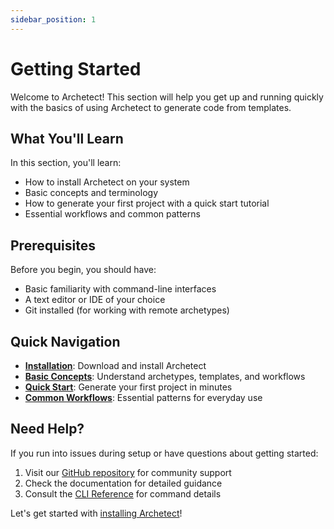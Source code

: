 ```yaml
---
sidebar_position: 1
---
```


# Getting Started

Welcome to Archetect! This section will help you get up and running quickly with the basics of using Archetect to generate code from templates.

## What You'll Learn

In this section, you'll learn:

- How to install Archetect on your system
- Basic concepts and terminology
- How to generate your first project with a quick start tutorial
- Essential workflows and common patterns

## Prerequisites

Before you begin, you should have:

- Basic familiarity with command-line interfaces
- A text editor or IDE of your choice
- Git installed (for working with remote archetypes)

## Quick Navigation

- **[Installation](./installation)**: Download and install Archetect
- **[Basic Concepts](./concepts)**: Understand archetypes, templates, and workflows
- **[Quick Start](./quick-start)**: Generate your first project in minutes
- **[Common Workflows](./workflows)**: Essential patterns for everyday use

## Need Help?

If you run into issues during setup or have questions about getting started:

1. Visit our [GitHub repository](https://github.com/archetect/archetect) for community support
2. Check the documentation for detailed guidance
3. Consult the [CLI Reference](../user-guide/cli-reference) for command details

Let's get started with [installing Archetect](./installation)!